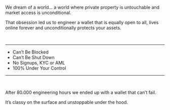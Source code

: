 
We dream of a world… a world where private property is untouchable and market access is unconditional.

That obsession led us to engineer a wallet that is equally open to all, lives online forever and unconditionally protects your assets.

<br />
<hr />

+ Can’t Be Blocked
+ Can’t Be Shut Down
+ No Signups, KYC or AML
+ 100% Under Your Control

<hr />
<br />  

After 80.000 engineering hours we ended up with a wallet that can’t fail.

It’s classy on the surface and unstoppable under the hood. 
